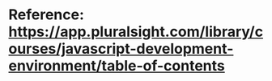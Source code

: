 # Reference: https://app.pluralsight.com/library/courses/javascript-development-environment/table-of-contents